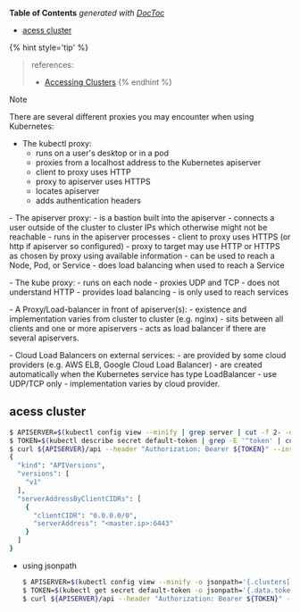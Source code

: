 <!-- START doctoc generated TOC please keep comment here to allow auto update -->
<!-- DON'T EDIT THIS SECTION, INSTEAD RE-RUN doctoc TO UPDATE -->
**Table of Contents**  *generated with [DocToc](https://github.com/thlorenz/doctoc)*

- [acess cluster](#acess-cluster)

<!-- END doctoc generated TOC please keep comment here to allow auto update -->




{% hint style='tip' %}
> references:
> - [Accessing Clusters](https://kubernetes.io/docs/tasks/access-application-cluster/access-cluster/)
{% endhint %}



> [!NOTE]
> There are several different proxies you may encounter when using Kubernetes: <p>
> - The kubectl proxy:
>   - runs on a user's desktop or in a pod
>   - proxies from a localhost address to the Kubernetes apiserver
>   - client to proxy uses HTTP
>   - proxy to apiserver uses HTTPS
>   - locates apiserver
>   - adds authentication headers
> <p>
> - The apiserver proxy:
>   - is a bastion built into the apiserver
>   - connects a user outside of the cluster to cluster IPs which otherwise might not be reachable
>   - runs in the apiserver processes
>   - client to proxy uses HTTPS (or http if apiserver so configured)
>   - proxy to target may use HTTP or HTTPS as chosen by proxy using available information
>   - can be used to reach a Node, Pod, or Service
>   - does load balancing when used to reach a Service
> <p>
> - The kube proxy:
>   - runs on each node
>   - proxies UDP and TCP
>   - does not understand HTTP
>   - provides load balancing
>   - is only used to reach services
> <p>
> - A Proxy/Load-balancer in front of apiserver(s):
>   - existence and implementation varies from cluster to cluster (e.g. nginx)
>   - sits between all clients and one or more apiservers
>   - acts as load balancer if there are several apiservers.
> <p>
> - Cloud Load Balancers on external services:
>   - are provided by some cloud providers (e.g. AWS ELB, Google Cloud Load Balancer)
>   - are created automatically when the Kubernetes service has type LoadBalancer
>   - use UDP/TCP only
>   - implementation varies by cloud provider.

## acess cluster
```bash
$ APISERVER=$(kubectl config view --minify | grep server | cut -f 2- -d ":" | tr -d " ")
$ TOKEN=$(kubectl describe secret default-token | grep -E '^token' | cut -f2 -d':' | tr -d " ")
$ curl ${APISERVER}/api --header "Authorization: Bearer ${TOKEN}" --insecure
{
  "kind": "APIVersions",
  "versions": [
    "v1"
  ],
  "serverAddressByClientCIDRs": [
    {
      "clientCIDR": "0.0.0.0/0",
      "serverAddress": "<master.ip>:6443"
    }
  ]
}
```

- using jsonpath
  ```bash
  $ APISERVER=$(kubectl config view --minify -o jsonpath='{.clusters[0].cluster.server}')
  $ TOKEN=$(kubectl get secret default-token -o jsonpath='{.data.token}' | base64 --decode)
  $ curl ${APISERVER}/api --header "Authorization: Bearer ${TOKEN}" --insecure
  ```


